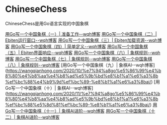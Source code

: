 # ChineseChess

ChineseChess是用Go语言实现的中国象棋

[用Go写一个中国象棋（一）| 准备工作--wqh博客](https://wangqianhong.com/2020/09/%e7%94%a8go%e5%86%99%e4%b8%80%e4%b8%aa%e4%b8%ad%e5%9b%bd%e8%b1%a1%e6%a3%8b%ef%bc%88%e4%b8%80%ef%bc%89-%e5%87%86%e5%a4%87%e5%b7%a5%e4%bd%9c/)
[用Go写一个中国象棋（二）| Ebiten运行窗口--wqh博客](https://wangqianhong.com/2020/09/%e7%94%a8go%e5%86%99%e4%b8%80%e4%b8%aa%e4%b8%ad%e5%9b%bd%e8%b1%a1%e6%a3%8b%ef%bc%88%e4%ba%8c%ef%bc%89-ebiten%e8%bf%90%e8%a1%8c%e7%aa%97%e5%8f%a3/)
[用Go写一个中国象棋（三）| Ebiten加载资源--wqh博客](https://wangqianhong.com/2020/09/%e7%94%a8go%e5%86%99%e4%b8%80%e4%b8%aa%e4%b8%ad%e5%9b%bd%e8%b1%a1%e6%a3%8b%ef%bc%88%e4%b8%89%ef%bc%89-ebiten%e5%8a%a0%e8%bd%bd%e8%b5%84%e6%ba%90/)
[用Go写一个中国象棋（四）| 简单定义--wqh博客](https://wangqianhong.com/2020/10/%e7%94%a8go%e5%86%99%e4%b8%80%e4%b8%aa%e4%b8%ad%e5%9b%bd%e8%b1%a1%e6%a3%8b%ef%bc%88%e5%9b%9b%ef%bc%89-%e7%ae%80%e5%8d%95%e5%ae%9a%e4%b9%89/)
[用Go写一个中国象棋（五）| Ebiten界面响应--wqh博客](https://wangqianhong.com/2020/10/%e7%94%a8go%e5%86%99%e4%b8%80%e4%b8%aa%e4%b8%ad%e5%9b%bd%e8%b1%a1%e6%a3%8b%ef%bc%88%e4%ba%94%ef%bc%89-ebiten%e7%95%8c%e9%9d%a2%e5%93%8d%e5%ba%94/)
[用Go写一个中国象棋（六）| 象棋规则--wqh博客](https://wangqianhong.com/2020/10/%e7%94%a8go%e5%86%99%e4%b8%80%e4%b8%aa%e4%b8%ad%e5%9b%bd%e8%b1%a1%e6%a3%8b%ef%bc%88%e5%85%ad%ef%bc%89-%e8%b1%a1%e6%a3%8b%e8%a7%84%e5%88%99/)
[用Go写一个中国象棋（七）| 象棋规则--wqh博客](https://wangqianhong.com/2020/10/%e7%94%a8go%e5%86%99%e4%b8%80%e4%b8%aa%e4%b8%ad%e5%9b%bd%e8%b1%a1%e6%a3%8b%ef%bc%88%e4%b8%83%ef%bc%89-%e8%b1%a1%e6%a3%8b%e8%a7%84%e5%88%99/)
[用Go写一个中国象棋（八）| 象棋规则--wqh博客](https://wangqianhong.com/2020/10/%e7%94%a8go%e5%86%99%e4%b8%80%e4%b8%aa%e4%b8%ad%e5%9b%bd%e8%b1%a1%e6%a3%8b%ef%bc%88%e5%85%ab%ef%bc%89-%e8%b1%a1%e6%a3%8b%e8%a7%84%e5%88%99/)
[用Go写一个中国象棋（九）| 象棋AI--wqh博客]
(https://wangqianhong.com/2020/10/%e7%94%a8go%e5%86%99%e4%b8%80%e4%b8%aa%e4%b8%ad%e5%9b%bd%e8%b1%a1%e6%a3%8b%ef%bc%88%e4%b9%9d%ef%bc%89-%e8%b1%a1%e6%a3%8bai/)
[用Go写一个中国象棋（十）| 象棋AI--wqh博客]
(https://wangqianhong.com/2020/11/%e7%94%a8go%e5%86%99%e4%b8%80%e4%b8%aa%e4%b8%ad%e5%9b%bd%e8%b1%a1%e6%a3%8b%ef%bc%88%e5%8d%81%ef%bc%89-%e8%b1%a1%e6%a3%8bai/)
[用Go写一个中国象棋（十一）| 象棋AI进阶--wqh博客](https://wangqianhong.com/2020/11/%e7%94%a8go%e5%86%99%e4%b8%80%e4%b8%aa%e4%b8%ad%e5%9b%bd%e8%b1%a1%e6%a3%8b%ef%bc%88%e5%8d%81%e4%b8%80%ef%bc%89-%e8%b1%a1%e6%a3%8bai%e8%bf%9b%e9%98%b6/)
[用Go写一个中国象棋（十二）| 象棋AI进阶--wqh博客](https://wangqianhong.com/2020/11/%e7%94%a8go%e5%86%99%e4%b8%80%e4%b8%aa%e4%b8%ad%e5%9b%bd%e8%b1%a1%e6%a3%8b%ef%bc%88%e5%8d%81%e4%ba%8c%ef%bc%89-%e8%b1%a1%e6%a3%8bai%e8%bf%9b%e9%98%b6/)
